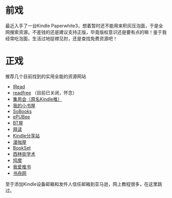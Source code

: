 # 前戏 #

最近入手了一台Kindle Paperwhite3，想着暂时还不能用来积灰压泡面，于是全网搜索资源。不差钱的还是建议支持正版，毕竟版权意识还是要有点的嘛！鉴于我经常吃泡面，生活过地捉襟见肘，还是查找免费资源吧！

# 正戏 #
推荐几个目前找到的实用全能的资源网站

- [IRead](http://www.iread.cf/)
- [readfree](http://readfree.me/) （目前已关闭，怀念）
- [集思会（原名Kindle推）](http://www.kindlepush.com/main)
- [我的小书屋](http://mebook.cc/)
- [SoBooks](https://sobooks.cc/)
- [ePUBee](http://cn.epubee.com/books/)
- [BT屋](http://www.btroom.net/)
- [拜读](http://orzbook.com/)
- [Kindle分享站](https://kindleshare.cn/)
- [漫咖屋](https://www.mankawu.com/manka/)
- [BookSet](https://bookset.me/)
- [西林街学术](http://www.xilinjie.com/)
- [鸠摩](https://www.jiumodiary.com/)
- [我爱推书](https://woaituishu.com/)
- [书舟网](http://kindle.archiew.top/)

至于添加Kindle设备邮箱和发件人信任邮箱到亚马逊，网上教程很多，在这里跳过。


